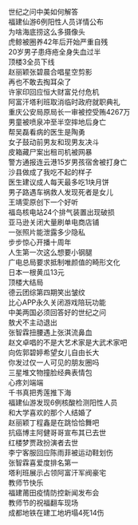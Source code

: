 世纪之问中美如何解答  
福建仙游6例阳性人员详情公布  
为啥海底捞这么多摄像头  
虎鲸被圈养42年后开始严重自残  
20岁男子患痔疮全身失血过半  
顶楼3全员下线  
赵丽颖张碧晨合唱星空剪影  
再也不敢去掏耳朵了  
许家印回应恒大财富兑付危机  
阿富汗塔利班取消临时政府就职典礼  
重庆公安局原局长一审被控受贿4267万  
男童被喷泉冲至半空摔地后身亡  
帮吴磊看病的医生是陶勇  
女子鼓动前男友和现男友决斗  
皮箱藏尸案出租司机被网暴  
警方通报连云港15岁男孩宿舍被打身亡  
沙县做成了我吃不起的样子  
医生建议成人每天最多吃1块月饼  
男子路遇车祸救人发现死者是女儿  
王靖雯原创下一个好听  
福岛核电站24个排气装置出现破损  
亚马逊关闭大量刷单电商店铺  
一张照片能泄露多少隐私  
步步惊心开播十周年  
人生第一次这么想要小钢腿  
广电总局要求抵制唯颜值的畸形文化  
日本一根黄瓜13元  
顶楼大结局  
德云团综第四期笑出皱纹  
比心APP永久关闭游戏陪玩功能  
中美两国必须回答好的世纪之问  
敖犬不主动退出  
张智霖扭腰遇上张淇流鼻血  
赵文卓唱的不是大艺术家是大武术家吧  
向佐郭碧婷希望女儿自由长大  
你发过仅一人可见的朋友圈吗  
三星堆文物撞脸经典表情包  
心疼刘端端  
千书真把秀莲推下海  
福建仙游发现6例核酸检测阳性人员  
和大学喜欢的那个人结婚了  
赵丽颖丁程鑫是在跳恰恰舞吧  
抗癌博主阿健哥哥宣布其已去世  
红楼梦贾政扮演者去世  
李宁客服回应陈雨菲被运动鞋划伤  
张智霖喜爱度排名第一  
塔利班展示占领阿富汗军阀豪宅  
教师节快乐  
福建莆田疫情防控新闻发布会  
教师节的祝福翻车现场  
成都地铁在建工地坍塌4死14伤  
